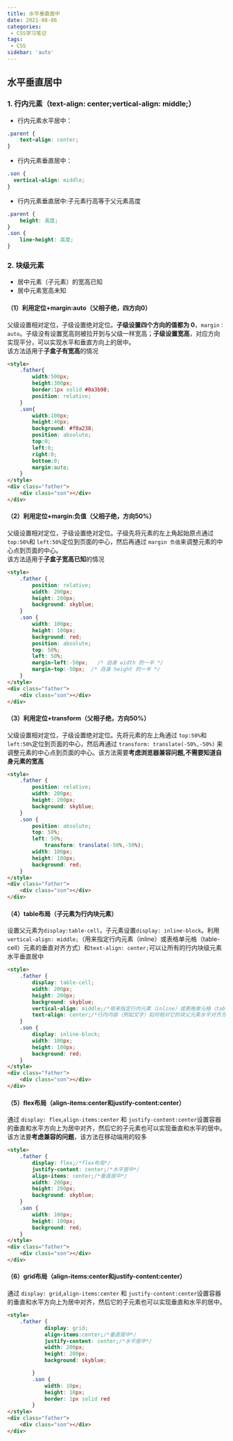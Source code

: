 ```yaml
---
title: 水平垂直居中
date: 2021-08-06
categories:
 - CSS学习笔记
tags:
 - CSS
sidebar: 'auto'
---
```


## 水平垂直居中

### 1. 行内元素（text-align: center;vertical-align: middle;）
- 行内元素水平居中：


```css
.parent {
    text-align: center;
}

```
- 行内元素垂直居中：


```css
.son {
  vertical-align: middle;
}
```

- 行内元素垂直居中:子元素行高等于父元素高度


```css
.parent {
    height: 高度;
}
.son {
    line-height: 高度;
}
```


### 2. 块级元素
- 居中元素（子元素）的宽高已知
- 居中元素宽高未知

#### （1）利用定位+margin:auto（父相子绝，四方向0）
父级设置相对定位，子级设置绝对定位。**子级设置四个方向的值都为 0**，`margin：auto`。子级没有设置宽高则被拉开到与父级一样宽高；**子级设置宽高**，对应方向实现平分，可以实现水平和垂直方向上的居中。  
该方法适用于**子盒子有宽高**的情况

```html
<style>
    .father{
        width:500px;
        height:300px;
        border:1px solid #0a3b98;
        position: relative;
    }
    .son{
        width:100px;
        height:40px;
        background: #f0a238;
        position: absolute;
        top:0;
        left:0;
        right:0;
        bottom:0;
        margin:auto;
    }
</style>
<div class="father">
    <div class="son"></div>
</div>
```

#### （2）利用定位+margin:负值（父相子绝，方向50%）
父级设置相对定位，子级设置绝对定位。子级先将元素的左上角起始原点通过 `top:50%`和 `left:50%`定位到页面的中心，然后再通过 `margin 负值`来调整元素的中心点到页面的中心。  
该方法适用于**子盒子宽高已知**的情况  


```html
<style>
    .father {
        position: relative;
        width: 200px;
        height: 200px;
        background: skyblue;
    }
    .son {
        width: 100px;
        height: 100px;
        background: red;
        position: absolute;
        top: 50%;
        left: 50%;
        margin-left:-50px;   /* 自身 width 的一半 */
        margin-top:-50px;  /* 自身 height 的一半 */
    }
</style>
<div class="father">
    <div class="son"></div>
</div>
```

#### （3）利用定位+transform（父相子绝，方向50%）
父级设置相对定位，子级设置绝对定位。先将元素的左上角通过 `top:50%`和 `left:50%`定位到页面的中心，然后再通过 `transform: translate(-50%,-50%)` 来调整元素的中心点到页面的中心。该方法需要**考虑浏览器兼容问题,不需要知道自身元素的宽高**

```html
<style>
    .father {
        position: relative;
        width: 200px;
        height: 200px;
        background: skyblue;
    }
    .son {
        position: absolute;
        top: 50%;
        left: 50%;
  			transform: translate(-50%,-50%);
        width: 100px;
        height: 100px;
        background: red;
    }
</style>
<div class="father">
    <div class="son"></div>
</div>
```

#### （4）table布局（子元素为行内块元素）
设置父元素为`display:table-cell`，子元素设置`display: inline-block`。利用`vertical-align: middle;`（用来指定行内元素（inline）或表格单元格（table-cell）元素的垂直对齐方式）和`text-align: center;`可以让所有的行内块级元素水平垂直居中

```html
<style>
    .father {
        display: table-cell;
        width: 200px;
        height: 200px;
        background: skyblue;
        vertical-align: middle;/*用来指定行内元素（inline）或表格单元格（table-cell）元素的垂直对齐方式*/
        text-align: center;/*行内内容（例如文字）如何相对它的块父元素水平对齐方式*/
    }
    .son {
        display: inline-block;
        width: 100px;
        height: 100px;
        background: red;
    }
</style>
<div class="father">
    <div class="son"></div>
</div>
```

#### （5）flex布局（align-items:center和justify-content:center）
通过 `display: flex`,`align-items:center` 和 `justify-content:center`设置容器的垂直和水平方向上为居中对齐，然后它的子元素也可以实现垂直和水平的居中。该方法要**考虑兼容的问题**，该方法在移动端用的较多

```html
<style>
    .father {
        display: flex;/*flex布局*/
        justify-content: center;/*水平居中*/
        align-items: center;/*垂直居中*/
        width: 200px;
        height: 200px;
        background: skyblue;
    }
    .son {
        width: 100px;
        height: 100px;
        background: red;
    }
</style>
<div class="father">
    <div class="son"></div>
</div>
```

#### （6）grid布局（align-items:center和justify-content:center）
通过 `display: grid`,`align-items:center` 和 `justify-content:center`设置容器的垂直和水平方向上为居中对齐，然后它的子元素也可以实现垂直和水平的居中。

```html
<style>
    .father {
            display: grid;
            align-items:center;/*垂直居中*/
            justify-content: center;/*水平居中*/
            width: 200px;
            height: 200px;
            background: skyblue;

        }
        .son {
            width: 10px;
            height: 10px;
            border: 1px solid red
        }
</style>
<div class="father">
    <div class="son"></div>
</div>
```





